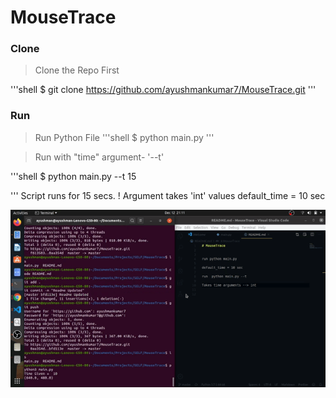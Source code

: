 # MouseTrace

### Clone
> Clone the Repo First

'''shell 
$ git clone https://github.com/ayushmankumar7/MouseTrace.git
'''
### Run 
> Run Python File 
'''shell
$ python main.py
'''

> Run with "time" argument-  '--t'

'''shell
$ python main.py --t 15

'''
Script runs for 15 secs. 
! Argument takes 'int' values 
default_time = 10 sec 
 


![](ss_gif.gif)

